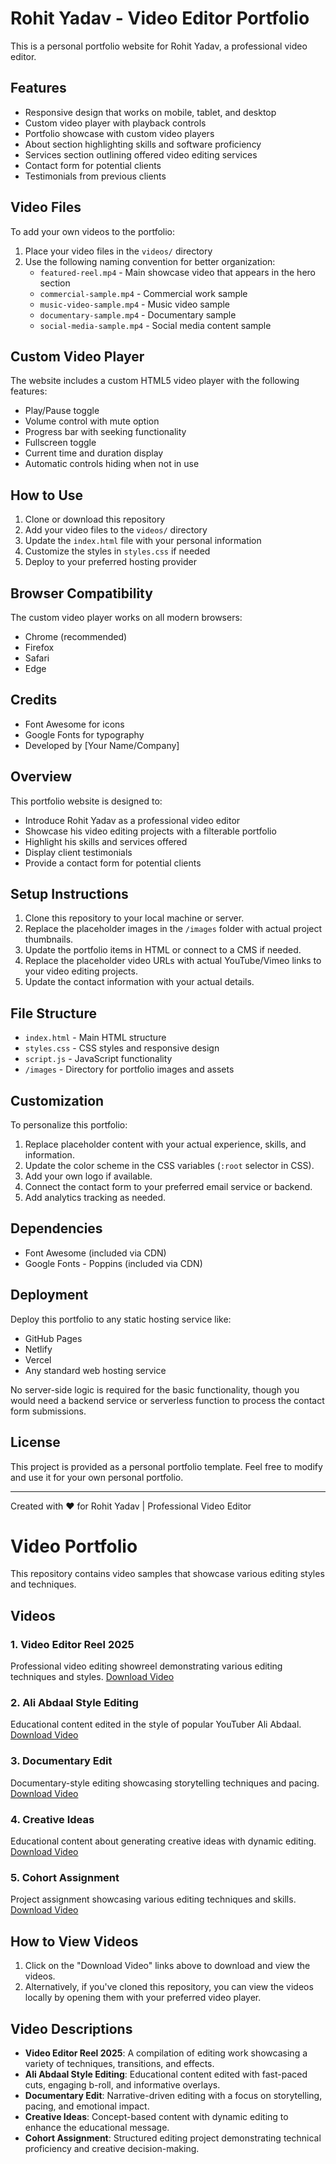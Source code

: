 # Rohit Yadav - Video Editor Portfolio

This is a personal portfolio website for Rohit Yadav, a professional video editor.

## Features

- Responsive design that works on mobile, tablet, and desktop
- Custom video player with playback controls
- Portfolio showcase with custom video players
- About section highlighting skills and software proficiency
- Services section outlining offered video editing services
- Contact form for potential clients
- Testimonials from previous clients

## Video Files

To add your own videos to the portfolio:

1. Place your video files in the `videos/` directory
2. Use the following naming convention for better organization:
   - `featured-reel.mp4` - Main showcase video that appears in the hero section
   - `commercial-sample.mp4` - Commercial work sample
   - `music-video-sample.mp4` - Music video sample
   - `documentary-sample.mp4` - Documentary sample
   - `social-media-sample.mp4` - Social media content sample

## Custom Video Player

The website includes a custom HTML5 video player with the following features:

- Play/Pause toggle
- Volume control with mute option
- Progress bar with seeking functionality
- Fullscreen toggle
- Current time and duration display
- Automatic controls hiding when not in use

## How to Use

1. Clone or download this repository
2. Add your video files to the `videos/` directory
3. Update the `index.html` file with your personal information
4. Customize the styles in `styles.css` if needed
5. Deploy to your preferred hosting provider

## Browser Compatibility

The custom video player works on all modern browsers:
- Chrome (recommended)
- Firefox
- Safari
- Edge

## Credits

- Font Awesome for icons
- Google Fonts for typography
- Developed by [Your Name/Company]

## Overview

This portfolio website is designed to:
- Introduce Rohit Yadav as a professional video editor
- Showcase his video editing projects with a filterable portfolio
- Highlight his skills and services offered
- Display client testimonials
- Provide a contact form for potential clients

## Setup Instructions

1. Clone this repository to your local machine or server.
2. Replace the placeholder images in the `/images` folder with actual project thumbnails.
3. Update the portfolio items in HTML or connect to a CMS if needed.
4. Replace the placeholder video URLs with actual YouTube/Vimeo links to your video editing projects.
5. Update the contact information with your actual details.

## File Structure

- `index.html` - Main HTML structure
- `styles.css` - CSS styles and responsive design
- `script.js` - JavaScript functionality
- `/images` - Directory for portfolio images and assets

## Customization

To personalize this portfolio:

1. Replace placeholder content with your actual experience, skills, and information.
2. Update the color scheme in the CSS variables (`:root` selector in CSS).
3. Add your own logo if available.
4. Connect the contact form to your preferred email service or backend.
5. Add analytics tracking as needed.

## Dependencies

- Font Awesome (included via CDN)
- Google Fonts - Poppins (included via CDN)

## Deployment

Deploy this portfolio to any static hosting service like:
- GitHub Pages
- Netlify
- Vercel
- Any standard web hosting service

No server-side logic is required for the basic functionality, though you would need a backend service or serverless function to process the contact form submissions.

## License

This project is provided as a personal portfolio template. Feel free to modify and use it for your own personal portfolio.

---

Created with ❤️ for Rohit Yadav | Professional Video Editor

# Video Portfolio

This repository contains video samples that showcase various editing styles and techniques.

## Videos

### 1. Video Editor Reel 2025
Professional video editing showreel demonstrating various editing techniques and styles.
[Download Video](https://github.com/flamingoroot/portfolio/raw/main/videos/VIDEO%20EDITOR%20REEL%202025%20-%20CRAIG%20PARIKH.mp4)

### 2. Ali Abdaal Style Editing
Educational content edited in the style of popular YouTuber Ali Abdaal.
[Download Video](https://github.com/flamingoroot/portfolio/raw/main/videos/Ali%20Abdaal%20Style%20Editing%20by%20Me.mp4)

### 3. Documentary Edit
Documentary-style editing showcasing storytelling techniques and pacing.
[Download Video](https://github.com/flamingoroot/portfolio/raw/main/videos/Assignment_3_Documentary_Edit_Tharun_Speaks_Cohort_6_0.mp4)

### 4. Creative Ideas
Educational content about generating creative ideas with dynamic editing.
[Download Video](https://github.com/flamingoroot/portfolio/raw/main/videos/How_to_generate_the_most_Creative_Ideaseven_if_you_are_not_creative.mp4)

### 5. Cohort Assignment
Project assignment showcasing various editing techniques and skills.
[Download Video](https://github.com/flamingoroot/portfolio/raw/main/videos/Assignment%201%20_%20Cohort%207.0%20_%20@TharunSpeaks.mp4)

## How to View Videos

1. Click on the "Download Video" links above to download and view the videos.
2. Alternatively, if you've cloned this repository, you can view the videos locally by opening them with your preferred video player.

## Video Descriptions

- **Video Editor Reel 2025**: A compilation of editing work showcasing a variety of techniques, transitions, and effects.
- **Ali Abdaal Style Editing**: Educational content edited with fast-paced cuts, engaging b-roll, and informative overlays.
- **Documentary Edit**: Narrative-driven editing with a focus on storytelling, pacing, and emotional impact.
- **Creative Ideas**: Concept-based content with dynamic editing to enhance the educational message.
- **Cohort Assignment**: Structured editing project demonstrating technical proficiency and creative decision-making.

